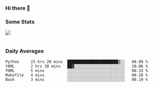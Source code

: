 ### Hi there 👋

<!--
**haruishi43/haruishi43** is a ✨ _special_ ✨ repository because its `README.md` (this file) appears on your GitHub profile.

Here are some ideas to get you started:

- 🔭 I’m currently working on ...
- 🌱 I’m currently learning ...
- 👯 I’m looking to collaborate on ...
- 🤔 I’m looking for help with ...
- 💬 Ask me about ...
- 📫 How to reach me: ...
- 😄 Pronouns: ...
- ⚡ Fun fact: ...
-->

### Some Stats
<div>
  <img align="center" src="https://github-readme-stats.vercel.app/api?username=haruishi43&count_private=true&show_icons=true" />
</div>

</br>

### Daily Averages

<!--START_SECTION:waka-->
```text
Python     23 hrs 20 mins  ██████████████████████▒░░   88.89 % 
YAML       2 hrs 38 mins   ██▓░░░░░░░░░░░░░░░░░░░░░░   10.06 % 
TOML       5 mins          ░░░░░░░░░░░░░░░░░░░░░░░░░   00.33 % 
Makefile   4 mins          ░░░░░░░░░░░░░░░░░░░░░░░░░   00.28 % 
Bash       3 mins          ░░░░░░░░░░░░░░░░░░░░░░░░░   00.19 % 
```
<!--END_SECTION:waka-->
